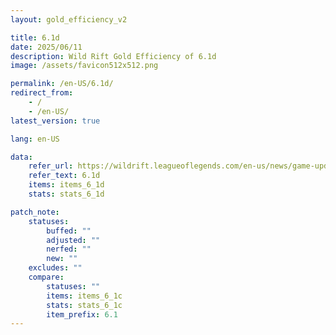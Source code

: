 ```yaml
---
layout: gold_efficiency_v2

title: 6.1d
date: 2025/06/11
description: Wild Rift Gold Efficiency of 6.1d
image: /assets/favicon512x512.png

permalink: /en-US/6.1d/
redirect_from: 
    - /
    - /en-US/
latest_version: true

lang: en-US

data:
    refer_url: https://wildrift.leagueoflegends.com/en-us/news/game-updates/wild-rift-patch-notes-6-1d/
    refer_text: 6.1d
    items: items_6_1d
    stats: stats_6_1d

patch_note:
    statuses:
        buffed: ""
        adjusted: ""
        nerfed: ""
        new: ""
    excludes: ""
    compare:
        statuses: ""
        items: items_6_1c
        stats: stats_6_1c
        item_prefix: 6.1
---
```

